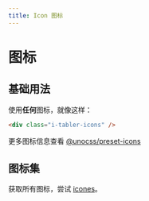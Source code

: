 ```yaml
---
title: Icon 图标
---
```


# 图标

## 基础用法

使用**任何**图标，就像这样：

```html
<div class="i-tabler-icons" />
```

更多图标信息查看 [@unocss/preset-icons](https://github.com/unocss/unocss/tree/main/packages/preset-icons)

## 图标集

获取所有图标，尝试 [icones](https://icones.js.org/)。
